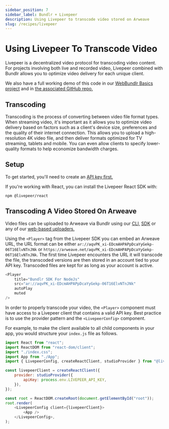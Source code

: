 ```yaml
---
sidebar_position: 7
sidebar_label: Bundlr + Livepeer
description: Using Livepeer to transcode video stored on Arweave
slug: /recipes/livepeer
---
```


# Using Livepeer To Transcode Video

Livepeer is a decentralized video protocol for transcoding video content. For projects involving both live and recorded video, Livepeer combined with Bundlr allows you to optimize video delivery for each unique client.

We also have a full working demo of this code in our [WebBundlr Basics project](https://webbundlr-basics.vercel.app/livepeer) and in [the associated GitHub repo.](https://github.com/Bundlr-Network/webbundlr-basics/)

## Transcoding

Transcoding is the process of converting between video file format types. When streaming video, it's important as it allows you to optimize video delivery based on factors such as a client's device size, preferences and the quality of their internet connection. This allows you to upload a high-resolution 4K video file, and then deliver formats optimized for TV streaming, tablets and mobile. You can even allow clients to specify lower-quality formats to help economize bandwidth charges.

## Setup

To get started, you'll need to create an [API key first.](https://docs.livepeer.org/guides/developing/quickstart)

If you're working with React, you can install the Livepeer React SDK with:

```console
npm @livepeer/react
```

## Transcoding A Video Stored On Arweave

Video files can be uploaded to Arweave via Bundlr using our [CLI,](/CLI/installation-setup) [SDK](/sdk/basic-features/) or any of our [web-based uploaders.](https://webbundlr-basics.vercel.app/)

Using the `<Player>` tag from the Livepeer SDK you can embed an Arweave URL, the URL format can be either `ar://aqvPK_xi-EDcmAHPAPpDcaYyGekp-06T16ElvNTnJNk` or `https://arweave.net/aqvPK_xi-EDcmAHPAPpDcaYyGekp-06T16ElvNTnJNk`. The first time Livepeer encounters the URL it will transcode the file, the transcoded versions are then stored in an account tied to your API key. Transcoded files are kept for as long as your account is active.

```js
<Player
	title="Bundlr SDK For NodeJs"
	src="ar://aqvPK_xi-EDcmAHPAPpDcaYyGekp-06T16ElvNTnJNk"
	autoPlay
	muted
/>
```

In order to properly transcode your video, the `<Player>` component must have access to a Livepeer client that contains a valid API key. Best practice is to use the provider pattern and the `<LivepeerConfig>` component.

For example, to make the client available to all child components in your app, you would structure your `index.js` file as follows.

```js
import React from "react";
import ReactDOM from "react-dom/client";
import "./index.css";
import App from "./App";
import { LivepeerConfig, createReactClient, studioProvider } from "@livepeer/react";

const livepeerClient = createReactClient({
	provider: studioProvider({
		apiKey: process.env.LIVEPEER_API_KEY,
	}),
});

const root = ReactDOM.createRoot(document.getElementById("root"));
root.render(
	<LivepeerConfig client={livepeerClient}>
		<App />
	</LivepeerConfig>,
);
```
